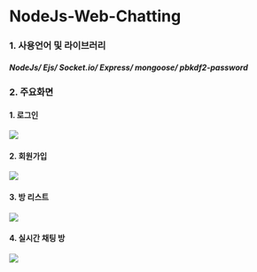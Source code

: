 # NodeJs-Web-Chatting

### 1. 사용언어 및 라이브러리
##### NodeJs/ Ejs/ Socket.io/ Express/ mongoose/ pbkdf2-password
### 2. 주요화면
#### 1. 로그인
![](https://user-images.githubusercontent.com/57142305/75860670-968d1380-5e3f-11ea-9e7f-2e9135d8d35d.png)
#### 2. 회원가입
![](https://user-images.githubusercontent.com/57142305/75860683-9a209a80-5e3f-11ea-8d76-24ea8c893cc2.png)
#### 3. 방 리스트
![](https://user-images.githubusercontent.com/57142305/75860676-9856d700-5e3f-11ea-8e03-53335127344e.png)
#### 4. 실시간 채팅 방 
![](https://user-images.githubusercontent.com/57142305/75860679-99880400-5e3f-11ea-901d-99101e041f36.png)
